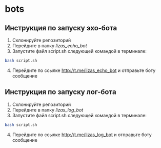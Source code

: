# bots
## Инструкция по запуску эхо-бота

1) Склонируйте репозиторий
2) Перейдите в папку *lizas_echo_bot*
3) Запустите файл script.sh следующей командой в терминале:
```sh
bash script.sh
```
4) Перейдите по ссылке http://t.me/lizas_echo_bot и отправьте боту сообщение

## Инструкция по запуску лог-бота

1) Склонируйте репозиторий
2) Перейдите в папку *lizas_log_bot*
3) Запустите файл script.sh следующей командой в терминале:
```sh
bash script.sh
```
4) Перейдите по ссылке http://t.me/lizas_log_bot и отправьте боту сообщение
